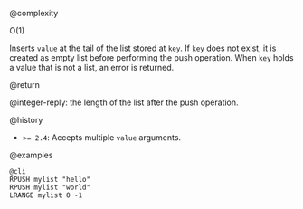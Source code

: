 @complexity

O(1)


Inserts `value` at the tail of the list stored at `key`.  If `key` does not
exist, it is created as empty list before performing the push operation.
When `key` holds a value that is not a list, an error is returned.

@return

@integer-reply: the length of the list after the push operation.

@history

* `>= 2.4`: Accepts multiple `value` arguments.

@examples

    @cli
    RPUSH mylist "hello"
    RPUSH mylist "world"
    LRANGE mylist 0 -1

